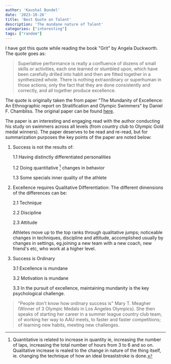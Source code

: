 ```yaml
---
author: 'Kaushal Bundel'
date: '2023-10-26'
title: 'Best Quote on Talent'
description: 'The mundane nature of Talent'
categories: ["interesting"]
tags: ["random"]
---
```


I have got this quote while reading the book "Grit" by Angela Duckworth. The quote goes as:

> Superlative performance is really a confluence of dozens of small skills or activities, each one learned or stumbled upon, which have been carefully drilled into habit and then are fitted together in a synthesized whole. There is nothing extraordinary or superhuman in those actions; only the fact that they are done consistently and correctly, and all together produce excellence.

The quote is originally taken the from paper "The Mundanity of Excellence: An Ethnographic report on Stratification and Olympic Swimmers" by Daniel F. Chambliss. The original paper can be found [here](https://academics.hamilton.edu/documents/themundanityofexcellence.pdf).

The paper is an interesting and engaging read with the author conducting his study on swimmers across all levels (from country club to Olympic Gold medal winners). The paper deserves to be read and re-read, but for summarization purposes the key points of the paper are noted below:

1. Success is not the results of:

   1.1 Having distinctly differentiated personalities
   
   1.2 Doing quantitative [^1] changes in behavior
   
   1.3 Some specials inner quality of the athlete
   
[^1]: Quantitative is related to increase in quantity ie, increasing the number of laps, increasing the total number of hours from 3 to 6 and so on. Qualitative increase is realed to the change in nature of the thing itself, ie. changing the technique of how an ideal breaststroke is done.

2. Excellence requires Qualitative Differentiation: The different dimensions of the differences can be:

    2.1 Technique
    
    2.2 Discipline
    
    2.3 Attitude 

    Athletes move up to the top ranks through qualitative jumps; noticeable changes in techniques, discipline and attitude, accomplished usually by changes in settings, eg.joining a new team with a new coach, new friend's etc, who work at a higher level.

3. Success is Ordinary

    3.1 Excellence is mundane 
    
    3.2 Motivation is mundane
    
    3.3 In the pursuit of excellence, maintaining mundanity is the key psychological challenge.
    

> "People don't know how ordinary success is" Mary T. Meagher (Winner of 3 Olympic Medals in Los Angeles Olympics). She then speaks of starting her career in a summer league country club team, of working her way to AAU meets, to faster and faster competitions; of learning new habits, meeting new challenges.

